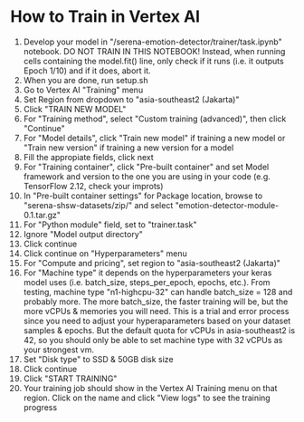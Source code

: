 # How to Train in Vertex AI
1. Develop your model in "/serena-emotion-detector/trainer/task.ipynb" notebook. DO NOT TRAIN IN THIS NOTEBOOK! Instead, when running cells containing the model.fit() line, only check if it runs (i.e. it outputs Epoch 1/10) and if it does, abort it.
2. When you are done, run setup.sh
3. Go to Vertex AI "Training" menu
4. Set Region from dropdown to "asia-southeast2 (Jakarta)"
5. Click "TRAIN NEW MODEL"
6. For "Training method", select "Custom training (advanced)", then click "Continue"
7. For "Model details", click "Train new model" if training a new model or "Train new version" if training a new version for a model
8. Fill the appropiate fields, click next
9. For "Training container", click "Pre-built container" and set Model framework and version to the one you are using in your code (e.g. TensorFlow 2.12, check your improts)
10. In "Pre-built container settings" for Package location, browse to "serena-shsw-datasets/zip/" and select "emotion-detector-module-0.1.tar.gz"
11. For "Python module" field, set to "trainer.task"
12. Ignore "Model output directory"
13. Click continue
14. Click continue on "Hyperparameters" menu
15. For "Compute and pricing", set region to "asia-southeast2 (Jakarta)"
16. For "Machine type" it depends on the hyperparameters your keras model uses (i.e. batch_size, steps_per_epoch, epochs, etc.). From testing, machine type "n1-highcpu-32" can handle batch_size = 128 and probably more. The more batch_size, the faster training will be, but the more vCPUs & memories you will need. This is a trial and error process since you need to adjust your hyperaparameters based on your dataset samples & epochs. But the default quota for vCPUs in asia-southeast2 is 42, so you should only be able to set machine type with 32 vCPUs as your strongest vm.
17. Set "Disk type" to SSD & 50GB disk size
18. Click continue
19. Click "START TRAINING"
20. Your training job should show in the Vertex AI Training menu on that region. Click on the name and click "View logs" to see the training progress